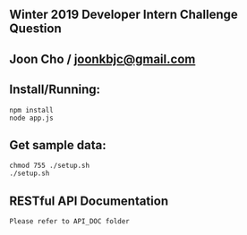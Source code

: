 ## Winter 2019 Developer Intern Challenge Question
## Joon Cho / joonkbjc@gmail.com


## Install/Running:

```
npm install
node app.js

```


## Get sample data:

```
chmod 755 ./setup.sh
./setup.sh

```


## RESTful API Documentation

```
Please refer to API_DOC folder

```
